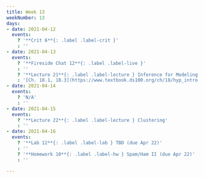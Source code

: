 ```yaml
---
title: Week 13
weekNumber: 13
days:
- date: 2021-04-12
  events:
    ? '**Crit 6**{: .label .label-crit }'
    : ''
- date: 2021-04-13
  events:
    ? '**Fireside Chat 12**{: .label .label-live }'
    : ''
    ? '**Lecture 21**{: .label .label-lecture } Inference for Modeling'
    : '[Ch. 18.1, 18.3](https://www.textbook.ds100.org/ch/18/hyp_intro.html)'
- date: 2021-04-14
  events:
    ? 'N/A'
    : ''
- date: 2021-04-15
  events:
    ? '**Lecture 22**{: .label .label-lecture } Clustering'
    : ''
- date: 2021-04-16
  events:
    ? '**Lab 12**{: .label .label-lab } TBD (due Apr 22)'
    : ''
    ? '**Homework 10**{: .label .label-hw } Spam/Ham II (due Apr 22)'
    : ''

---
```

